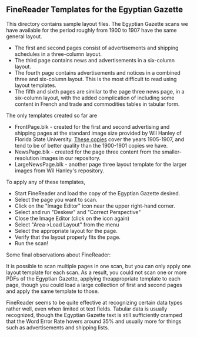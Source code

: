 ## FineReader Templates for the Egyptian Gazette
This directory contains sample layout files. The Egyptian Gazette scans we have available for the period roughly from 1900 to 1907 have the same general layout. 
* The first and second pages consist of advertisements and shipping schedules in a three-column layout. 
* The third page contains news and advertisements in a six-column layout.
* The fourth page contains advertisements and notices in a combined three and six-column layout. This is the most difficult to read using layout templates.
* The fifth and sixth pages are similar to the page three news page, in a six-column layout, with the added complication of including some content in French and trade and commodities tables in tabular form.

The only templates created so far are
* FrontPage.blk - created for the first and second advertising and shipping pages at the standard image size provided by Wil Hanley of Florida State University. [These copies](https://github.com/dig-eg-gaz/page-images) cover the years 1905-1907, and tend to be of better quality than the 1900-1901 copies we have.
* NewsPage.blk - created for the page three content from the smaller-resolution images in our repository.
* LargeNewsPage.blk - another page three layout template for the larger images from Wil Hanley's repository.

To apply any of these templates,

* Start FineReader and load the copy of the Egyptian Gazette desired.
* Select the page you want to scan.
* Click on the "Image Editor" icon near the upper right-hand corner.
* Select and run "Deskew" and "Correct Perspective"
* Close the Image Editor (click on the icon again)
* Select "Area->Load Layout" from the menu
* Select the appropriate layout for the page.
* Verify that the layout properly fits the page.
* Run the scan!

Some final observations about FineReader:

It is possible to scan multiple pages in one scan, but you can only apply one layout template for each scan. As a result, you could not scan one or more PDFs of the Egyptian Gazette, applying theappropriate template to each page, though you could load a large collection of first and second pages and apply the same template to those.

FineReader seems to be quite effective at recognizing certain data types rather well, even when limited ot text fields. Tabular data is usually recognized, though the Egyptian Gazette text is still sufficiently cramped that the Word Error Rate hovers around 35% and usually more for things such as advertisements and shipping lists.